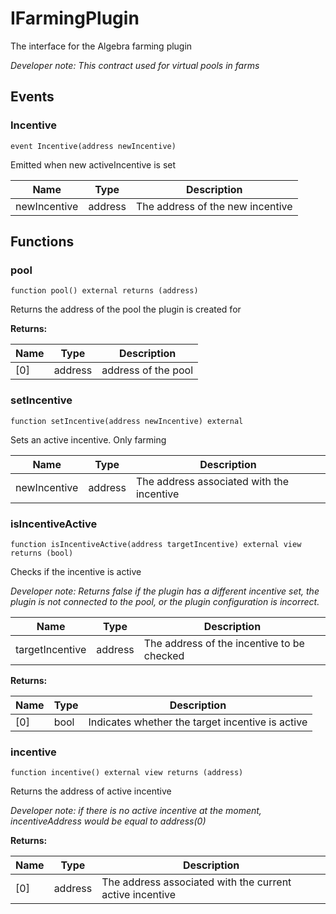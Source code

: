 

# IFarmingPlugin


The interface for the Algebra farming plugin



*Developer note: This contract used for virtual pools in farms*


## Events
### Incentive

```solidity
event Incentive(address newIncentive)
```

Emitted when new activeIncentive is set

| Name | Type | Description |
| ---- | ---- | ----------- |
| newIncentive | address | The address of the new incentive |


## Functions
### pool

```solidity
function pool() external returns (address)
```

Returns the address of the pool the plugin is created for

**Returns:**

| Name | Type | Description |
| ---- | ---- | ----------- |
| [0] | address | address of the pool |

### setIncentive

```solidity
function setIncentive(address newIncentive) external
```

Sets an active incentive. Only farming

| Name | Type | Description |
| ---- | ---- | ----------- |
| newIncentive | address | The address associated with the incentive |

### isIncentiveActive

```solidity
function isIncentiveActive(address targetIncentive) external view returns (bool)
```

Checks if the incentive is active

*Developer note: Returns false if the plugin has a different incentive set, the plugin is not connected to the pool,
or the plugin configuration is incorrect.*

| Name | Type | Description |
| ---- | ---- | ----------- |
| targetIncentive | address | The address of the incentive to be checked |

**Returns:**

| Name | Type | Description |
| ---- | ---- | ----------- |
| [0] | bool | Indicates whether the target incentive is active |

### incentive

```solidity
function incentive() external view returns (address)
```

Returns the address of active incentive

*Developer note: if there is no active incentive at the moment, incentiveAddress would be equal to address(0)*

**Returns:**

| Name | Type | Description |
| ---- | ---- | ----------- |
| [0] | address | The address associated with the current active incentive |


